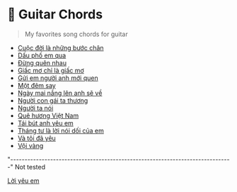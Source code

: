 # :guitar: Guitar Chords 
> My favorites song chords for guitar

- [Cuộc đời là những bước chân](./C/cuoc-doi-la-nhung-buoc-chan.md)
- [Dấu phố em qua](./D/dau-pho-em-qua.md)
- [Đừng quên nhau](./D/dung-quen-nhau.md)
- [Giấc mơ chỉ là giấc mơ](./G/giac-mo-chi-la-giac-mo.md)
- [Gửi em người anh mới quen](./G/gui-em-nguoi-anh-moi-quen.md)
- [Một đêm say](./M/mot-dem-say.md)
- [Ngày mai nắng lên anh sẽ về](./N/ngay-mai-nang-len-anh-se-ve.md)
- [Người con gái ta thương](./N/nguoi-con-gai-ta-thuong.md)
- [Người ta nói](./N/nguoi-ta-noi.md)
- [Quê hương Việt Nam](./Q/que-huong-viet-nam.md)
- [Tái bút anh yêu em](./T/tai-but-anh-yeu-em.md)
- [Tháng tư là lời nói dối của em](./T/thang-tu-la-loi-noi-doi-cua-em.md)
- [Và tôi đã yêu](./V/va-toi-da-yeu.md)
- [Vội vàng](./V/voi-vang.md)

"------------------------------------------------------------------------------"
Not tested

[Lời yêu em](https://hopamchuan.com/song/8209/loi-yeu-em/)

